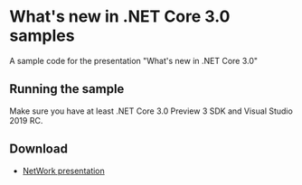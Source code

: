 # What's new in .NET Core 3.0 samples

A sample code for the presentation "What's new in .NET Core 3.0"

## Running the sample

Make sure you have at least .NET Core 3.0 Preview 3 SDK and Visual Studio 2019 RC.

## Download

- [NetWork presentation](network-whats-new-in-dotnet-core-3.0.pptx)